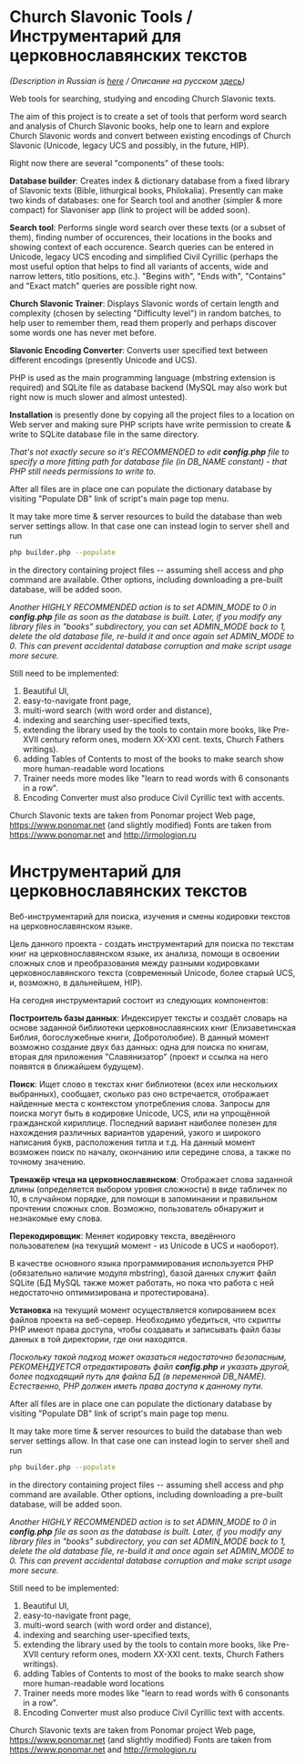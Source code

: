 # Church Slavonic Tools / Инструментарий для церковнославянских текстов 

<i>(Description in Russian is <a href="#russian">here</a> / Описание на русском <a href="#russian">здесь</a>)</i>

Web tools for searching, studying and encoding Church Slavonic texts.

The aim of this project is to create a set of tools that perform word search and analysis of Church Slavonic books, help one to learn and explore Church Slavonic words and convert between existing encodings of Church Slavonic (Unicode, legacy UCS and possibly, in the future, HIP).

Right now there are  several "components" of these tools:

<b>Database builder</b>: Creates index & dictionary database from a fixed library of Slavonic texts (Bible, lithurgical books, Philokalia). Presently can make two kinds of databases: one for Search tool and another (simpler & more compact) for Slavoniser app (link to project will be added soon).

<b>Search tool</b>: Performs single word search over these texts (or a subset of them), finding number of occurences, their locations in the books and showing context of each occurence. Search queries can be entered in Unicode, legacy UCS encoding and simplified Civil Cyrillic (perhaps the most useful option that helps to find all variants of accents, wide and narrow letters, titlo positions, etc.). "Begins with", "Ends with", "Contains" and "Exact match" queries are possible right now.

<b>Church Slavonic Trainer</b>: Displays Slavonic words of certain length and complexity (chosen by selecting "Difficulty level") in random batches, to help user to remember them, read them properly and perhaps discover some words one has never met before.

<b>Slavonic Encoding Converter</b>: Converts user specified text between different encodings (presently Unicode and UCS).

PHP is used as the main programming language (mbstring extension is required) and SQLite file as database backend (MySQL may also work but right now is much slower and almost untested).

<b>Installation</b> is presently done by copying all the project files to a location on Web server and making sure PHP scripts have write permission to create & write to SQLite database file in the same directory. 

<i>That's not exactly secure so it's RECOMMENDED to edit <b>config.php</b> file to specify a more fitting path for database file (in DB_NAME constant) - that PHP still needs permissions to write to.</i>

After all files are in place one can populate the dictionary database by visiting "Populate DB" link of script's main page top menu.

It may take more time & server resources to build the database than web server settings allow. In that case one can instead login to server shell and run

```sh
php builder.php --populate
```

in the directory containing project files -- assuming shell access and php command are available. Other options, including downloading a pre-built database, will be added soon.

<i>Another HIGHLY RECOMMENDED action is to set ADMIN_MODE to 0 in <b>config.php</b> file as soon as the database is built. Later, if you modify any library files in "books" subdirectory, you can set ADMIN_MODE back to 1, delete the old database file, re-build it and once again set ADMIN_MODE to 0. This can prevent accidental database corruption and make script usage more secure.</i>

Still need to be implemented: 
<ol>
<li>Beautiful UI, </li>
<li>easy-to-navigate front page, </li>
<li>multi-word search (with word order and distance), </li>
<li>indexing and searching user-specified texts,</li>
<li>extending the library used by the tools to contain more books, like Pre-XVII century reform ones, modern XX-XXI cent. texts, Church Fathers writings). </li>
<li>adding Tables of Contents to most of the books to make search show more human-readable word locations</li>
<li>Trainer needs more modes like "learn to read words with 6 consonants in a row".</li>
<li>Encoding Converter must also produce Civil Cyrillic text with accents.</li>
</ol>

Church Slavonic texts are taken from Ponomar project Web page, https://www.ponomar.net (and slightly modified)
Fonts are taken from https://www.ponomar.net and http://irmologion.ru 


# <a name="russian" id="russian"> Инструментарий для церковнославянских текстов

Веб-инструментарий для поиска, изучения и смены кодировки текстов на церковнославянском языке.

Цель данного проекта - создать инструментарий для поиска по текстам книг на церковнославянском языке, их анализа, помощи в освоении сложных слов и преобразования между разными кодировками церковнославянского текста (современный Unicode, более старый UCS, и, возможно, в дальнейшем, HIP).

На сегодня инструментарий состоит из следующих компонентов:

<b>Построитель базы данных</b>: Индексирует тексты и создаёт словарь на основе заданной библиотеки церковнославянских книг (Елизаветинская Библия, богослужебные книги, Добротолюбие). В данный момент возможно создание двух баз данных: одна для поиска по книгам, вторая для приложения "Славянизатор" (проект и ссылка на него появятся в ближайшем будущем).

<b>Поиск</b>: Ищет слово в текстах книг библиотеки (всех или нескольких выбранных), сообщает, сколько раз оно встречается, отображает найденные места с контекстом употребления слова. Запросы для поиска могут быть в кодировке Unicode, UCS, или на упрощённой гражданской кириллице. Последний вариант наиболее полезен для нахождения различных вариантов ударений, узкого и широкого написания букв, расположения титла и т.д. На данный момент возможен поиск по началу, окончанию или середине слова, а также по точному значению. 

<b>Тренажёр чтеца на церковнославянском</b>: Отображает слова заданной длины (определяется выбором уровня сложности) в виде табличек по 10, в случайном порядке, для помощи в запоминании и правильном прочтении сложных слов. Возможно, пользователь обнаружит и незнакомые ему слова.

<b>Перекодировщик</b>: Меняет кодировку текста, введённого пользователем (на текущий момент - из Unicode в UCS и наоборот).

В качестве основного языка программирования используется PHP (обязательно наличие модуля mbstring), базой данных служит файл SQLite (БД MySQL также может работать, но пока что работа с ней недостаточно оптимизирована и протестирована).

<b>Установка</b> на текущий момент осуществляется копированием всех файлов проекта на веб-сервер. Необходимо убедиться, что скрипты PHP имеют права доступа, чтобы создавать и записывать файл базы данных в той директории, где они находятся.  

<i>Поскольку такой подход может оказаться недостаточно безопасным, РЕКОМЕНДУЕТСЯ отредактировать файл <b>config.php</b> и указать другой, более подходящий путь для файла БД (в переменной DB_NAME). Естественно, PHP должен иметь права доступа к данному пути.</i>


After all files are in place one can populate the dictionary database by visiting "Populate DB" link of script's main page top menu.

It may take more time & server resources to build the database than web server settings allow. In that case one can instead login to server shell and run

```sh
php builder.php --populate
```

in the directory containing project files -- assuming shell access and php command are available. Other options, including downloading a pre-built database, will be added soon.

<i>Another HIGHLY RECOMMENDED action is to set ADMIN_MODE to 0 in <b>config.php</b> file as soon as the database is built. Later, if you modify any library files in "books" subdirectory, you can set ADMIN_MODE back to 1, delete the old database file, re-build it and once again set ADMIN_MODE to 0. This can prevent accidental database corruption and make script usage more secure.</i>

Still need to be implemented: 
<ol>
<li>Beautiful UI, </li>
<li>easy-to-navigate front page, </li>
<li>multi-word search (with word order and distance), </li>
<li>indexing and searching user-specified texts,</li>
<li>extending the library used by the tools to contain more books, like Pre-XVII century reform ones, modern XX-XXI cent. texts, Church Fathers writings). </li>
<li>adding Tables of Contents to most of the books to make search show more human-readable word locations</li>
<li>Trainer needs more modes like "learn to read words with 6 consonants in a row".</li>
<li>Encoding Converter must also produce Civil Cyrillic text with accents.</li>
</ol>

Church Slavonic texts are taken from Ponomar project Web page, https://www.ponomar.net (and slightly modified)
Fonts are taken from https://www.ponomar.net and http://irmologion.ru 
